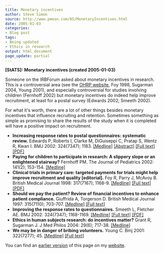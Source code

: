 ```yaml
---
title: Monetary incentives
author: Steve Simon
source: http://www.pmean.com/05/MonetaryIncentives.html
date: 2005-01-03
categories:
- Blog post
tags:
- Being updated
- Ethics in research
output: html_document
page_update: partial
---
```

**[StATS]:** **Monetary incentives (created
2005-01-03)**

Someone on the IRBForum asked about monetary incentives in research.
This is a controversial area (see the [OHRP
website](http://www.hhs.gov/ohrp/irb/irb_chapter3.htm#e7), Foy 1998,
Sugarman 2004, Young 2001), and especially controversial for studies
involving children (Fernhoff 2002) but monetary incentives do indeed
help improve recruitment, at least for a postal survey (Edwards 2002;
Smeeth 2002).

For what it's worth, there are a lot of other things besides monetary
incentives that influence recruiting and retention. Sometimes something
as simple as promising to share the results of the study when it is
completed will have a positive impact on recruitment.

- **Increasing response rates to postal questionnaires: systematic
review.** Edwards P, Roberts I, Clarke M, DiGuiseppi C, Pratap S,
Wentz R, Kwan I. BMJ 2002: 324(7347); 1183.
[\[Medline\]](http://www.ncbi.nlm.nih.gov/entrez/query.fcgi?cmd=Retrieve&db=pubmed&dopt=Abstract&list_uids=12016181)
[\[Abstract\]](http://bmj.com/cgi/content/abstract/324/7347/1183)
[\[Full text\]](http://bmj.com/cgi/content/full/324/7347/1183)
[\[PDF\]](http://bmj.com/cgi/reprint/324/7347/1183.pdf)
- **Paying for children to participate in research: A slippery slope
or an enlightened stairway?** Fernhoff PM. The Journal of Pediatrics
2002: 141(2); 153-154.
[\[Medline\]](http://www.ncbi.nlm.nih.gov/entrez/query.fcgi?cmd=Retrieve&db=pubmed&dopt=Abstract&list_uids=12183703)
- **Clinical trials in primary care: targeted payments for trials
might help improve recruitment and quality \[editorial\].** Foy R,
Parry J, McAvoy B. British Medical Journal 1998: 317(7167); 1168-9.
[\[Medline\]](http://www.ncbi.nlm.nih.gov/entrez/query.fcgi?cmd=Retrieve&db=PubMed&list_uids=9794845&dopt=Abstract)
[\[Full
text\]](http://bmj.bmjjournals.com/cgi/content/full/317/7167/1168)
[\[PDF\]](http://bmj.bmjjournals.com/cgi/reprint/317/7167/1168.pdf)
- **Should we pay the patient? Review of financial incentives to
enhance patient compliance.** Giuffrida A, Torgerson D. British
Medical Journal 1997: 315(7110); 703-707.
[\[Medline\]](http://www.ncbi.nlm.nih.gov/entrez/query.fcgi?cmd=Retrieve&db=PubMed&list_uids=9314754&dopt=Abstract)
[\[Full
text\]](http://bmj.bmjjournals.com/cgi/content/full/315/7110/703)
- **Improving the response rates to questionnaires.** Smeeth L,
Fletcher AE. BMJ 2002: 324(7347); 1168-1169.
[\[Medline\]](http://www.ncbi.nlm.nih.gov/entrez/query.fcgi?cmd=Retrieve&db=PubMed&list_uids=12016167&dopt=Abstract)
[\[Full text\]](http://bmj.com/cgi/content/full/324/7347/1168)
[\[PDF\]](http://bmj.com/cgi/reprint/324/7347/1168.pdf)
- **Ethics in human subjects research: do incentives matter?** Grant
R, Sugarman J. J Med Philos 2004: 29(6); 717-38.
[\[Medline\]](http://www.ncbi.nlm.nih.gov/entrez/query.fcgi?cmd=Retrieve&db=PubMed&list_uids=15590518&dopt=Abstract)
- **We may be in danger of bribing volunteers.** Young C. Bmj 2001:
322(7277); 45.
[\[Medline\]](http://www.ncbi.nlm.nih.gov/entrez/query.fcgi?cmd=Retrieve&db=PubMed&list_uids=11141157&dopt=Abstract)
[\[Full
text\]](http://bmj.bmjjournals.com/cgi/content/full/322/7277/45)

You can find an [earlier version][sim1] of this page on my [website][sim2].

[sim1]: http://www.pmean.com/05/MonetaryIncentives.html
[sim2]: http://www.pmean.com